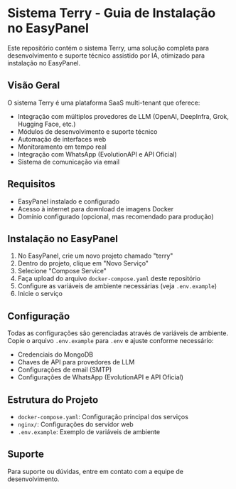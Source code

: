 # Sistema Terry - Guia de Instalação no EasyPanel

Este repositório contém o sistema Terry, uma solução completa para desenvolvimento e suporte técnico assistido por IA, otimizado para instalação no EasyPanel.

## Visão Geral

O sistema Terry é uma plataforma SaaS multi-tenant que oferece:

- Integração com múltiplos provedores de LLM (OpenAI, DeepInfra, Grok, Hugging Face, etc.)
- Módulos de desenvolvimento e suporte técnico
- Automação de interfaces web
- Monitoramento em tempo real
- Integração com WhatsApp (EvolutionAPI e API Oficial)
- Sistema de comunicação via email

## Requisitos

- EasyPanel instalado e configurado
- Acesso à internet para download de imagens Docker
- Domínio configurado (opcional, mas recomendado para produção)

## Instalação no EasyPanel

1. No EasyPanel, crie um novo projeto chamado "terry"
2. Dentro do projeto, clique em "Novo Serviço"
3. Selecione "Compose Service"
4. Faça upload do arquivo `docker-compose.yaml` deste repositório
5. Configure as variáveis de ambiente necessárias (veja `.env.example`)
6. Inicie o serviço

## Configuração

Todas as configurações são gerenciadas através de variáveis de ambiente. Copie o arquivo `.env.example` para `.env` e ajuste conforme necessário:

- Credenciais do MongoDB
- Chaves de API para provedores de LLM
- Configurações de email (SMTP)
- Configurações de WhatsApp (EvolutionAPI e API Oficial)

## Estrutura do Projeto

- `docker-compose.yaml`: Configuração principal dos serviços
- `nginx/`: Configurações do servidor web
- `.env.example`: Exemplo de variáveis de ambiente

## Suporte

Para suporte ou dúvidas, entre em contato com a equipe de desenvolvimento.
